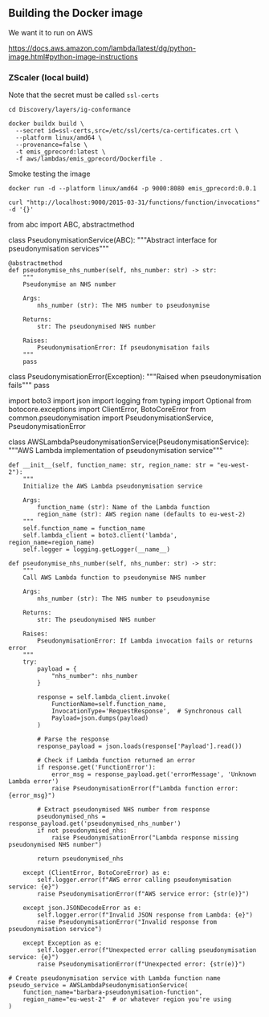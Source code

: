 ## Building the Docker image

We want it to run on AWS

https://docs.aws.amazon.com/lambda/latest/dg/python-image.html#python-image-instructions

### ZScaler (local build)
Note that the secret must be called `ssl-certs`

```
cd Discovery/layers/ig-conformance

docker buildx build \
  --secret id=ssl-certs,src=/etc/ssl/certs/ca-certificates.crt \
  --platform linux/amd64 \
  --provenance=false \
  -t emis_gprecord:latest \
  -f aws/lambdas/emis_gprecord/Dockerfile .
```

Smoke testing the image
```
docker run -d --platform linux/amd64 -p 9000:8080 emis_gprecord:0.0.1

curl "http://localhost:9000/2015-03-31/functions/function/invocations" -d '{}'
```

from abc import ABC, abstractmethod

class PseudonymisationService(ABC):
    """Abstract interface for pseudonymisation services"""
    
    @abstractmethod
    def pseudonymise_nhs_number(self, nhs_number: str) -> str:
        """
        Pseudonymise an NHS number
        
        Args:
            nhs_number (str): The NHS number to pseudonymise
            
        Returns:
            str: The pseudonymised NHS number
            
        Raises:
            PseudonymisationError: If pseudonymisation fails
        """
        pass

class PseudonymisationError(Exception):
    """Raised when pseudonymisation fails"""
    pass

import boto3
import json
import logging
from typing import Optional
from botocore.exceptions import ClientError, BotoCoreError
from common.pseudonymisation import PseudonymisationService, PseudonymisationError

class AWSLambdaPseudonymisationService(PseudonymisationService):
    """AWS Lambda implementation of pseudonymisation service"""
    
    def __init__(self, function_name: str, region_name: str = "eu-west-2"):
        """
        Initialize the AWS Lambda pseudonymisation service
        
        Args:
            function_name (str): Name of the Lambda function
            region_name (str): AWS region name (defaults to eu-west-2)
        """
        self.function_name = function_name
        self.lambda_client = boto3.client('lambda', region_name=region_name)
        self.logger = logging.getLogger(__name__)
    
    def pseudonymise_nhs_number(self, nhs_number: str) -> str:
        """
        Call AWS Lambda function to pseudonymise NHS number
        
        Args:
            nhs_number (str): The NHS number to pseudonymise
            
        Returns:
            str: The pseudonymised NHS number
            
        Raises:
            PseudonymisationError: If Lambda invocation fails or returns error
        """
        try:
            payload = {
                "nhs_number": nhs_number
            }
            
            response = self.lambda_client.invoke(
                FunctionName=self.function_name,
                InvocationType='RequestResponse',  # Synchronous call
                Payload=json.dumps(payload)
            )
            
            # Parse the response
            response_payload = json.loads(response['Payload'].read())
            
            # Check if Lambda function returned an error
            if response.get('FunctionError'):
                error_msg = response_payload.get('errorMessage', 'Unknown Lambda error')
                raise PseudonymisationError(f"Lambda function error: {error_msg}")
            
            # Extract pseudonymised NHS number from response
            pseudonymised_nhs = response_payload.get('pseudonymised_nhs_number')
            if not pseudonymised_nhs:
                raise PseudonymisationError("Lambda response missing pseudonymised NHS number")
                
            return pseudonymised_nhs
            
        except (ClientError, BotoCoreError) as e:
            self.logger.error(f"AWS error calling pseudonymisation service: {e}")
            raise PseudonymisationError(f"AWS service error: {str(e)}")
            
        except json.JSONDecodeError as e:
            self.logger.error(f"Invalid JSON response from Lambda: {e}")
            raise PseudonymisationError("Invalid response from pseudonymisation service")
            
        except Exception as e:
            self.logger.error(f"Unexpected error calling pseudonymisation service: {e}")
            raise PseudonymisationError(f"Unexpected error: {str(e)}")

    # Create pseudonymisation service with Lambda function name
    pseudo_service = AWSLambdaPseudonymisationService(
        function_name="barbara-pseudonymisation-function",
        region_name="eu-west-2"  # or whatever region you're using
    )            